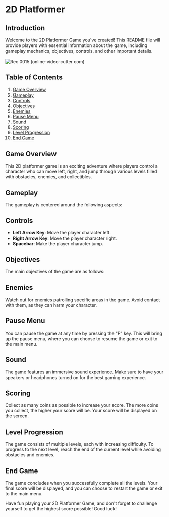 # 2D Platformer

## Introduction
Welcome to the 2D Platformer Game you've created! This README file will provide players with essential information about the game, including gameplay mechanics, objectives, controls, and other important details.
<br/><br/>
![Rec 0015 (online-video-cutter com)](https://github.com/MohsenBg/2D-Platformer/assets/84536899/e0b90bbe-7f81-4c4d-90bb-cb8855c00dd2)

## Table of Contents

1. [Game Overview](#game-overview)
2. [Gameplay](#gameplay)
3. [Controls](#controls)
4. [Objectives](#objectives)
5. [Enemies](#enemies)
6. [Pause Menu](#pause-menu)
7. [Sound](#sound)
8. [Scoring](#scoring)
9. [Level Progression](#level-progression)
10. [End Game](#end-game)

## Game Overview

This 2D platformer game is an exciting adventure where players control a character who can move left, right, and jump through various levels filled with obstacles, enemies, and collectibles.

## Gameplay

The gameplay is centered around the following aspects:

## Controls

- **Left Arrow Key**: Move the player character left.
- **Right Arrow Key**: Move the player character right.
- **Spacebar**: Make the player character jump.

## Objectives

The main objectives of the game are as follows:

## Enemies

Watch out for enemies patrolling specific areas in the game. Avoid contact with them, as they can harm your character.

## Pause Menu

You can pause the game at any time by pressing the "P" key. This will bring up the pause menu, where you can choose to resume the game or exit to the main menu.

## Sound

The game features an immersive sound experience. Make sure to have your speakers or headphones turned on for the best gaming experience.

## Scoring

Collect as many coins as possible to increase your score. The more coins you collect, the higher your score will be. Your score will be displayed on the screen.

## Level Progression

The game consists of multiple levels, each with increasing difficulty. To progress to the next level, reach the end of the current level while avoiding obstacles and enemies.

## End Game

The game concludes when you successfully complete all the levels. Your final score will be displayed, and you can choose to restart the game or exit to the main menu.

Have fun playing your 2D Platformer Game, and don't forget to challenge yourself to get the highest score possible! Good luck!
